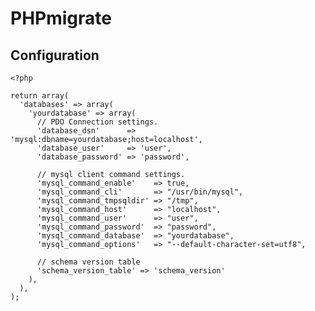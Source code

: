 # PHPmigrate


## Configuration

    <?php

    return array(
      'databases' => array(
        'yourdatabase' => array(
          // PDO Connection settings.
          'database_dsn'      => 'mysql:dbname=yourdatabase;host=localhost',
          'database_user'     => 'user',
          'database_password' => 'password',

          // mysql client command settings.
          'mysql_command_enable'    => true,
          'mysql_command_cli'       => "/usr/bin/mysql",
          'mysql_command_tmpsqldir' => "/tmp",
          'mysql_command_host'      => "localhost",
          'mysql_command_user'      => "user",
          'mysql_command_password'  => "password",
          'mysql_command_database'  => "yourdatabase",
          'mysql_command_options'   => "--default-character-set=utf8",

          // schema version table
          'schema_version_table' => 'schema_version'
        ),
      ),
    );
